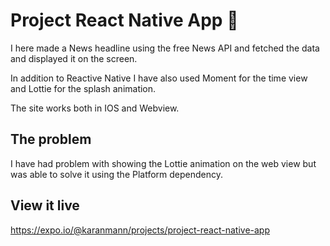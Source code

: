 # Project React Native App 📱

I here made a News headline using the free News API and fetched the data and displayed it on the screen.

In addition to Reactive Native I have also used Moment for the time view and Lottie for the splash animation.

The site works both in IOS and Webview.

## The problem

I have had problem with showing the Lottie animation on the web view but was able to solve it using the Platform dependency.

## View it live

https://expo.io/@karanmann/projects/project-react-native-app
